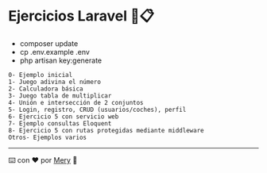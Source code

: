 # Ejercicios Laravel 📎📋
- composer update  
- cp .env.example .env  
- php artisan key:generate  

```
0- Ejemplo inicial
1- Juego adivina el número
2- Calculadora básica
3- Juego tabla de multiplicar
4- Unión e intersección de 2 conjuntos
5- Login, registro, CRUD (usuarios/coches), perfil 
6- Ejercicio 5 con servicio web
7- Ejemplo consultas Eloquent
8- Ejercicio 5 con rutas protegidas mediante middleware
Otros- Ejemplos varios

```
---
⌨️ con ❤️ por [Mery](https://github.com/meryjv00) 🥰
